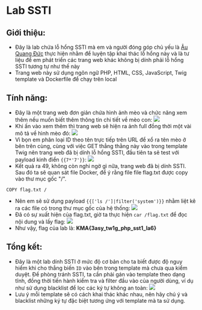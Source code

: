# Lab SSTI
## Giới thiệu:
- Đây là lab chứa lỗ hổng SSTI mà em và người đóng góp chủ yếu là [Âu Quang Đức](https://github.com/Twil4) thực hiện nhằm để luyện tập khai thác lỗ hổng này và là tư liệu để em phát triển các trang web khác không bị dính phải lỗ hổng SSTI tương tự như thế này
- Trang web này sử dụng ngôn ngữ PHP, HTML, CSS, JavaScript, Twig template và Dockerfile để chạy trên local
## Tính năng: 
- Đây là một trang web đơn giản chứa hình ảnh mèo và chức năng xem thêm nếu muốn biết thêm thông tin chi tiết về mèo con:
![](https://hackmd.io/_uploads/SJ4MYh_92.png)
- Khi ấn vào xem thêm thì trang web sẽ hiện ra ảnh full đồng thời một vài mô tả về hình mèo đó:
![](https://hackmd.io/_uploads/ByINt3uqh.png)
- Vì bọn em phân loại ID theo tên trực tiếp trên URL để xổ ra tên mèo ở bên trên cùng, cùng với việc GET thẳng thằng này vào trong template Twig nên trang web đã bị dính lỗ hổng SSTI, đầu tiên ta sẽ test với payload kinh điển `{{7*'7'}}`:
![](https://hackmd.io/_uploads/B1mrF3u93.png)
- Kết quả ra 49, không còn nghi ngờ gì nữa, trang web đã bị dính SSTI. Sau đó ta sẽ quan sát file Docker, để ý rằng file file flag.txt được copy vào thư mục gốc "/".
```dockerfile!=
COPY flag.txt /
```
- Nên em sẽ sử dụng payload `{{['ls /']|filter('system')}}` nhằm liệt kê ra các file có trong thư mục gốc của hệ thống:
![](https://hackmd.io/_uploads/rytUm2hqh.png)
- Đã có sự xuất hiện của flag.txt, giờ ta thực hiện `car /flag.txt` để đọc nội dung và lấy flag:
![](https://hackmd.io/_uploads/S1zsQnh52.png)
- Như vậy, flag của lab là: **KMA{3asy_tw1g_php_sst1_la6}**
## Tổng kết:
- Đây là một lab dính SSTI ở mức độ cơ bản cho ta biết được độ nguy hiểm khi cho thẳng biến `ID` vào bên trong template mà chưa qua kiểm duyệt. Để phòng tránh SSTI, ta cần phải gán vào template theo dạng tĩnh, đồng thời tiến hành kiểm tra và filter đầu vào của người dùng, ví dụ như sử dụng blacklist để lọc các ký tự không an toàn:
![](https://hackmd.io/_uploads/r1o_t2u93.png)
- Lưu ý mỗi template sẽ có cách khai thác khác nhau, nên hãy chú ý và blacklist những ký tự đặc biệt tương ứng với template mà ta sử dụng.
